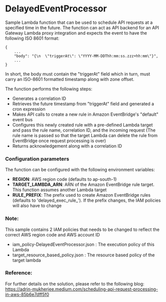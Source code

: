 # DelayedEventProcessor
Sample Lambda function that can be used to schedule API requests at a specified time in the future.
The function can act as API backend for an API Gateway Lambda proxy integration and expects the event to have the following ISO 8601 format:

```
{
    ...
    "body": "{\n  \"triggerAt\": \"YYYY-MM-DDThh:mm:ss.zzz+hh:mm\"}",
    ...
}
```

In short, the body must contain the "triggerAt" field which in turn, must carry an ISO-8601 formatted timestamp along with zone offset.

The function performs the following steps:
- Generates a correlation ID
- Retrieves the future timestamp from "triggerAt" field and generated a cron expression
- Makes API calls to create a new rule in Amazon EventBridge's "default" event bus
- Configures this newly created rule with a pre-defined Lambda target and pass the rule name, correlation ID, and the incoming request 
  (The rule name is passed so that the target Lambda can delete the rule from EventBridge once request processing is over)
- Returns acknowledgement along with a correlation ID 

### Configuration parameters
The function can be configured with the following environment variables:
- **REGION**: AWS region code (defaults to ap-south-1)
- **TARGET_LAMBDA_ARN**: ARN of the Amazon EventBridge rule target. This function assumes another Lambda target 
- **RULE_PREFIX**: The prefix used to create Amazon EventBridge rules (defaults to 'delayed_exec_rule_'). If the prefix changes, the IAM policies will also have to change


### Note: 
This sample contains 2 IAM policies that needs to be changed to reflect the correct AWS region code and AWS account ID
- iam_policy-DelayedEventProcessor.json : The execution policy of this Lambda
- target_resource_based_policy.json : The resource based policy of the target lambda

### Reference:
For further details on the solution, please refer to the following blog:  
https://adrin-mukherjee.medium.com/scheduling-api-request-processing-in-aws-85b6e7dff5f0